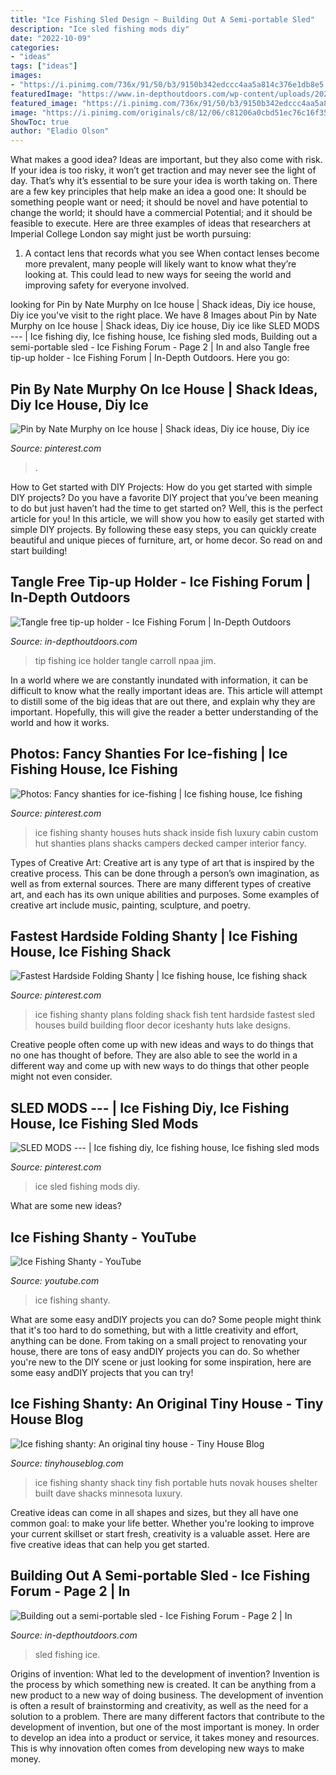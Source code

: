 ```yaml
---
title: "Ice Fishing Sled Design ~ Building Out A Semi-portable Sled"
description: "Ice sled fishing mods diy"
date: "2022-10-09"
categories:
- "ideas"
tags: ["ideas"]
images:
- "https://i.pinimg.com/736x/91/50/b3/9150b342edccc4aa5a814c376e1db8e5.jpg"
featuredImage: "https://www.in-depthoutdoors.com/wp-content/uploads/2020/01/20200109_171411.jpg"
featured_image: "https://i.pinimg.com/736x/91/50/b3/9150b342edccc4aa5a814c376e1db8e5.jpg"
image: "https://i.pinimg.com/originals/c8/12/06/c81206a0cbd51ec76c16f35f8c33e88f.png"
ShowToc: true
author: "Eladio Olson"
---
```



What makes a good idea?
Ideas are important, but they also come with risk. If your idea is too risky, it won’t get traction and may never see the light of day. That’s why it’s essential to be sure your idea is worth taking on. There are a few key principles that help make an idea a good one: It should be something people want or need; it should be novel and have potential to change the world; it should have a commercial Potential; and it should be feasible to execute. Here are three examples of ideas that researchers at Imperial College London say might just be worth pursuing: 
1. A contact lens that records what you see When contact lenses become more prevalent, many people will likely want to know what they’re looking at. This could lead to new ways for seeing the world and improving safety for everyone involved.

	

		
looking for Pin by Nate Murphy on Ice house | Shack ideas, Diy ice house, Diy ice you've visit to the right place. We have 8 Images about Pin by Nate Murphy on Ice house | Shack ideas, Diy ice house, Diy ice like SLED MODS --- | Ice fishing diy, Ice fishing house, Ice fishing sled mods, Building out a semi-portable sled - Ice Fishing Forum - Page 2 | In and also Tangle free tip-up holder - Ice Fishing Forum | In-Depth Outdoors. Here you go:
		
    
## Pin By Nate Murphy On Ice House | Shack Ideas, Diy Ice House, Diy Ice

<img loading=lazy src="https://i.pinimg.com/originals/c8/12/06/c81206a0cbd51ec76c16f35f8c33e88f.png" onerror="this.onerror=null;this.src='https://tse2.mm.bing.net/th?id=OIP.OLjCINN800EVwvnlR6JEbwHaNK&amp;pid=15.1';" alt="Pin by Nate Murphy on Ice house | Shack ideas, Diy ice house, Diy ice">

_Source: pinterest.com_

>. 

	

How to Get started with DIY Projects: How do you get started with simple DIY projects?
Do you have a favorite DIY project that you’ve been meaning to do but just haven’t had the time to get started on? Well, this is the perfect article for you! In this article, we will show you how to easily get started with simple DIY projects. By following these easy steps, you can quickly create beautiful and unique pieces of furniture, art, or home decor. So read on and start building!

    
## Tangle Free Tip-up Holder - Ice Fishing Forum | In-Depth Outdoors

<img loading=lazy src="https://www.in-depthoutdoors.com/wp-content/uploads/bbu_images/fishing/post_images/1262454183_RocketLauncher.jpg" onerror="this.onerror=null;this.src='https://tse1.mm.bing.net/th?id=OIP.iLlMgPxyfmmaWZ2v6UVCFwAAAA&amp;pid=15.1';" alt="Tangle free tip-up holder - Ice Fishing Forum | In-Depth Outdoors">

_Source: in-depthoutdoors.com_

>tip fishing ice holder tangle carroll npaa jim. 

	

In a world where we are constantly inundated with information, it can be difficult to know what the really important ideas are. This article will attempt to distill some of the big ideas that are out there, and explain why they are important. Hopefully, this will give the reader a better understanding of the world and how it works.

    
## Photos: Fancy Shanties For Ice-fishing | Ice Fishing House, Ice Fishing

<img loading=lazy src="https://i.pinimg.com/originals/38/35/1e/38351e2bd3d79810f58041ada55c5e56.jpg" onerror="this.onerror=null;this.src='https://tse2.mm.bing.net/th?id=OIP.U-xwqVJa0iaUmSC77nBUKwHaE7&amp;pid=15.1';" alt="Photos: Fancy shanties for ice-fishing | Ice fishing house, Ice fishing">

_Source: pinterest.com_

>ice fishing shanty houses huts shack inside fish luxury cabin custom hut shanties plans shacks campers decked camper interior fancy. 

	

Types of Creative Art:
Creative art is any type of art that is inspired by the creative process. This can be done through a person’s own imagination, as well as from external sources. There are many different types of creative art, and each has its own unique abilities and purposes. Some examples of creative art include music, painting, sculpture, and poetry.

    
## Fastest Hardside Folding Shanty | Ice Fishing House, Ice Fishing Shack

<img loading=lazy src="https://i.pinimg.com/736x/d0/16/5f/d0165fc7391db9cf0b0ca9b6d33bec76--ice-fishing-house-woodworking-projects.jpg" onerror="this.onerror=null;this.src='https://tse2.mm.bing.net/th?id=OIP.3l4mo8R21l2gze8DMoig6AHaHX&amp;pid=15.1';" alt="Fastest Hardside Folding Shanty | Ice fishing house, Ice fishing shack">

_Source: pinterest.com_

>ice fishing shanty plans folding shack fish tent hardside fastest sled houses build building floor decor iceshanty huts lake designs. 

	

Creative people often come up with new ideas and ways to do things that no one has thought of before. They are also able to see the world in a different way and come up with new ways to do things that other people might not even consider.

    
## SLED MODS --- | Ice Fishing Diy, Ice Fishing House, Ice Fishing Sled Mods

<img loading=lazy src="https://i.pinimg.com/736x/91/50/b3/9150b342edccc4aa5a814c376e1db8e5.jpg" onerror="this.onerror=null;this.src='https://tse3.mm.bing.net/th?id=OIP.fVgXnMAA0hdaVQXxtcRd-gHaJ3&amp;pid=15.1';" alt="SLED MODS --- | Ice fishing diy, Ice fishing house, Ice fishing sled mods">

_Source: pinterest.com_

>ice sled fishing mods diy. 

	

What are some new ideas?
 

    
## Ice Fishing Shanty - YouTube

<img loading=lazy src="https://i.ytimg.com/vi/c1IOjDGYTdE/maxresdefault.jpg" onerror="this.onerror=null;this.src='https://tse4.mm.bing.net/th?id=OIP.8IoHP2ijU3ZrRzVtGHSV7wHaEK&amp;pid=15.1';" alt="Ice Fishing Shanty - YouTube">

_Source: youtube.com_

>ice fishing shanty. 

	

What are some easy andDIY projects you can do?
Some people might think that it's too hard to do something, but with a little creativity and effort, anything can be done. From taking on a small project to renovating your house, there are tons of easy andDIY projects you can do. So whether you're new to the DIY scene or just looking for some inspiration, here are some easy andDIY projects that you can try!

    
## Ice Fishing Shanty: An Original Tiny House - Tiny House Blog

<img loading=lazy src="http://tinyhouseblog.com/wp-content/uploads/2017/12/davenovak-fishinghut-builder.jpg" onerror="this.onerror=null;this.src='https://tse4.mm.bing.net/th?id=OIP.qGKyGks9r6FD7_DkBDJkjgHaE6&amp;pid=15.1';" alt="Ice fishing shanty: An original tiny house - Tiny House Blog">

_Source: tinyhouseblog.com_

>ice fishing shanty shack tiny fish portable huts novak houses shelter built dave shacks minnesota luxury. 

	

Creative ideas can come in all shapes and sizes, but they all have one common goal: to make your life better. Whether you're looking to improve your current skillset or start fresh, creativity is a valuable asset. Here are five creative ideas that can help you get started.

    
## Building Out A Semi-portable Sled - Ice Fishing Forum - Page 2 | In

<img loading=lazy src="https://www.in-depthoutdoors.com/wp-content/uploads/2020/01/20200109_171411.jpg" onerror="this.onerror=null;this.src='https://tse1.mm.bing.net/th?id=OIP.98ACjdc-MCIoMSkRsE75VgHaPP&amp;pid=15.1';" alt="Building out a semi-portable sled - Ice Fishing Forum - Page 2 | In">

_Source: in-depthoutdoors.com_

>sled fishing ice. 

	

Origins of invention: What led to the development of invention?
Invention is the process by which something new is created. It can be anything from a new product to a new way of doing business. The development of invention is often a result of brainstorming and creativity, as well as the need for a solution to a problem. There are many different factors that contribute to the development of invention, but one of the most important is money. In order to develop an idea into a product or service, it takes money and resources. This is why innovation often comes from developing new ways to make money.

